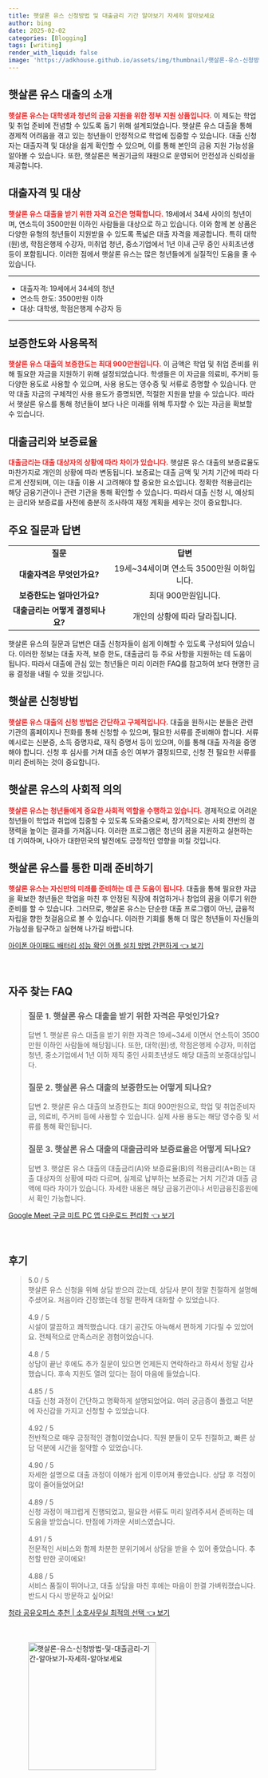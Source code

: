 ```yaml
---
title: 햇살론 유스 신청방법 및 대출금리 기간 알아보기 자세히 알아보세요
author: bing
date: 2025-02-02
categories: [Blogging]
tags: [writing]
render_with_liquid: false
image: 'https://adkhouse.github.io/assets/img/thumbnail/햇살론-유스-신청방법-및-대출금리-기간-알아보기-자세히-알아보세요.webp'
---
```



<h2 id='햇살론_유스_대출의_소개'>햇살론 유스 대출의 소개</h2>

<p><b><span style="color: #ee2323;">햇살론 유스는 대학생과 청년의 금융 지원을 위한 정부 지원 상품입니다.</span></b> 이 제도는 학업 및 취업 준비에 전념할 수 있도록 돕기 위해 설계되었습니다. 햇살론 유스 대출을 통해 경제적 어려움을 겪고 있는 청년들이 안정적으로 학업에 집중할 수 있습니다. 대출 신청자는 대출자격 및 대상을 쉽게 확인할 수 있으며, 이를 통해 본인의 금융 지원 가능성을 알아볼 수 있습니다. 또한, 햇살론은 복권기금의 재원으로 운영되어 안전성과 신뢰성을 제공합니다.</p>

<h2 id='대출자격_및_대상'>대출자격 및 대상</h2>

<p><b><span style="color: #ee2323;">햇살론 유스 대출을 받기 위한 자격 요건은 명확합니다.</span></b> 19세에서 34세 사이의 청년이며, 연소득이 3500만원 이하인 사람들을 대상으로 하고 있습니다. 이와 함께 본 상품은 다양한 유형의 청년들이 지원받을 수 있도록 폭넓은 대출 자격을 제공합니다. 특히 대학(원)생, 학점은행제 수강자, 미취업 청년, 중소기업에서 1년 이내 근무 중인 사회초년생 등이 포함됩니다. 이러한 점에서 햇살론 유스는 많은 청년들에게 실질적인 도움을 줄 수 있습니다.</p>

<hr />

<ul>
    <li>대출자격: 19세에서 34세의 청년</li>
    <li>연소득 한도: 3500만원 이하</li>
    <li>대상: 대학생, 학점은행제 수강자 등</li>
</ul>

<hr />

<h2 id='보증한도와_사용목적'>보증한도와 사용목적</h2>

<p><b><span style="color: #ee2323;">햇살론 유스 대출의 보증한도는 최대 900만원입니다.</span></b> 이 금액은 학업 및 취업 준비를 위해 필요한 자금을 지원하기 위해 설정되었습니다. 학생들은 이 자금을 의료비, 주거비 등 다양한 용도로 사용할 수 있으며, 사용 용도는 영수증 및 서류로 증명할 수 있습니다. 만약 대출 자금의 구체적인 사용 용도가 증명되면, 적절한 지원을 받을 수 있습니다. 따라서 햇살론 유스를 통해 청년들이 보다 나은 미래를 위해 투자할 수 있는 자금을 확보할 수 있습니다.</p>

<h2 id='대출금리와_보증료율'>대출금리와 보증료율</h2>

<p><b><span style="color: #ee2323;">대출금리는 대출 대상자의 상황에 따라 차이가 있습니다.</span></b> 햇살론 유스 대출의 보증료율도 마찬가지로 개인의 상황에 따라 변동됩니다. 보증료는 대출 금액 및 거치 기간에 따라 다르게 산정되며, 이는 대출 이용 시 고려해야 할 중요한 요소입니다. 정확한 적용금리는 해당 금융기관이나 관련 기관을 통해 확인할 수 있습니다. 따라서 대출 신청 시, 예상되는 금리와 보증료를 사전에 충분히 조사하여 재정 계획을 세우는 것이 중요합니다.</p>

<h2 id='주요_질문과_답변'>주요 질문과 답변</h2>

<table>
    <tr>
        <td style="text-align: center; height: 17px;"><b>질문</b></td>
        <td style="text-align: center; height: 17px;"><b>답변</b></td>
    </tr>
    <tr>
        <td style="text-align: center; height: 17px;"><b>대출자격은 무엇인가요?</b></td>
        <td style="text-align: center; height: 17px;">19세~34세이며 연소득 3500만원 이하입니다.</td>
    </tr>
    <tr>
        <td style="text-align: center; height: 17px;"><b>보증한도는 얼마인가요?</b></td>
        <td style="text-align: center; height: 17px;">최대 900만원입니다.</td>
    </tr>
    <tr>
        <td style="text-align: center; height: 17px;"><b>대출금리는 어떻게 결정되나요?</b></td>
        <td style="text-align: center; height: 17px;">개인의 상황에 따라 달라집니다.</td>
    </tr>
</table>

<p>햇살론 유스의 질문과 답변은 대출 신청자들이 쉽게 이해할 수 있도록 구성되어 있습니다. 이러한 정보는 대출 자격, 보증 한도, 대출금리 등 주요 사항을 지원하는 데 도움이 됩니다. 따라서 대출에 관심 있는 청년들은 미리 이러한 FAQ를 참고하여 보다 현명한 금융 결정을 내릴 수 있을 것입니다.</p>

<h2 id='햇살론_신청방법'>햇살론 신청방법</h2>

<p><b><span style="color: #ee2323;">햇살론 유스 대출의 신청 방법은 간단하고 구체적입니다.</span></b> 대출을 원하시는 분들은 관련 기관의 홈페이지나 전화를 통해 신청할 수 있으며, 필요한 서류를 준비해야 합니다. 서류 예시로는 신분증, 소득 증명자료, 재직 증명서 등이 있으며, 이를 통해 대출 자격을 증명해야 합니다. 신청 후 심사를 거쳐 대출 승인 여부가 결정되므로, 신청 전 필요한 서류를 미리 준비하는 것이 중요합니다.</p>

<h2 id='햇살론_유스의_사회적_의의'>햇살론 유스의 사회적 의의</h2>

<p><b><span style="color: #ee2323;">햇살론 유스는 청년들에게 중요한 사회적 역할을 수행하고 있습니다.</span></b> 경제적으로 어려운 청년들이 학업과 취업에 집중할 수 있도록 도와줌으로써, 장기적으로는 사회 전반의 경쟁력을 높이는 결과를 가져옵니다. 이러한 프로그램은 청년의 꿈을 지원하고 실현하는 데 기여하며, 나아가 대한민국의 발전에도 긍정적인 영향을 미칠 것입니다.</p>

<h2 id='햇살론_유스를_통한_미래_준비하기'>햇살론 유스를 통한 미래 준비하기</h2>

<p><b><span style="color: #ee2323;">햇살론 유스는 자신만의 미래를 준비하는 데 큰 도움이 됩니다.</span></b> 대출을 통해 필요한 자금을 확보한 청년들은 학업을 마친 후 안정된 직장에 취업하거나 창업의 꿈을 이루기 위한 준비를 할 수 있습니다. 그러므로, 햇살론 유스는 단순한 대출 프로그램이 아닌, 금융적 자립을 향한 첫걸음으로 볼 수 있습니다. 이러한 기회를 통해 더 많은 청년들이 자신들의 가능성을 탐구하고 실현해 나가길 바랍니다.</p>


<p><a class="click-button" title="아이폰 아이패드 배터리 성능 확인 어플 설치 방법 간편하게" href="https://adkhouse.github.io/posts/%EC%95%84%EC%9D%B4%ED%8F%B0-%EC%95%84%EC%9D%B4%ED%8C%A8%EB%93%9C-%EB%B0%B0%ED%84%B0%EB%A6%AC-%EC%84%B1%EB%8A%A5-%ED%99%95%EC%9D%B8-%EC%96%B4%ED%94%8C-%EC%84%A4%EC%B9%98-%EB%B0%A9%EB%B2%95-%EA%B0%84%ED%8E%B8%ED%95%98%EA%B2%8C/" rel="dofollow">아이폰 아이패드 배터리 성능 확인 어플 설치 방법 간편하게 👈 보기</a></p><br>
<h2 id='자주_찾는_FAQ'>자주 찾는 FAQ</h2>
<div itemscope="" itemtype="https://schema.org/FAQPage"> 
<blockquote> 
<div itemscope="" itemprop="mainEntity" itemtype="https://schema.org/Question"> 
<h3 itemprop="name">질문 1. 햇살론 유스 대출을 받기 위한 자격은 무엇인가요?</h3> 
<div itemscope="" itemprop="acceptedAnswer" itemtype="https://schema.org/Answer"> 
<span itemprop="text"> 
<p>답변 1. 햇살론 유스 대출을 받기 위한 자격은 19세~34세 이면서 연소득이 3500만원 이하인 사람들에 해당됩니다. 또한, 대학(원)생, 학점은행제 수강자, 미취업청년, 중소기업에서 1년 이하 제직 중인 사회초년생도 해당 대출의 보증대상입니다.</p> 
</span> 
</div> 
</div> 

<div itemscope="" itemprop="mainEntity" itemtype="https://schema.org/Question"> 
<h3 itemprop="name">질문 2. 햇살론 유스 대출의 보증한도는 어떻게 되나요?</h3> 
<div itemscope="" itemprop="acceptedAnswer" itemtype="https://schema.org/Answer"> 
<span itemprop="text"> 
<p>답변 2. 햇살론 유스 대출의 보증한도는 최대 900만원으로, 학업 및 취업준비자금, 의료비, 주거비 등에 사용할 수 있습니다. 실제 사용 용도는 해당 영수증 및 서류를 통해 확인됩니다.</p> 
</span> 
</div> 
</div> 

<div itemscope="" itemprop="mainEntity" itemtype="https://schema.org/Question"> 
<h3 itemprop="name">질문 3. 햇살론 유스 대출의 대출금리와 보증료율은 어떻게 되나요?</h3> 
<div itemscope="" itemprop="acceptedAnswer" itemtype="https://schema.org/Answer"> 
<span itemprop="text"> 
<p>답변 3. 햇살론 유스 대출의 대출금리(A)와 보증료율(B)의 적용금리(A+B)는 대출 대상자의 상황에 따라 다르며, 실제로 납부하는 보증료는 거치 기간과 대출 금액에 따라 차이가 있습니다. 자세한 내용은 해당 금융기관이나 서민금융진흥원에서 확인 가능합니다.</p> 
</span> 
</div> 
</div> 
</blockquote> 
</div>
<p><a class="click-button" title="Google Meet 구글 미트 PC 앱 다운로드 편리함" href="https://adkhouse.github.io/posts/Google-Meet-%EA%B5%AC%EA%B8%80-%EB%AF%B8%ED%8A%B8-PC-%EC%95%B1-%EB%8B%A4%EC%9A%B4%EB%A1%9C%EB%93%9C-%ED%8E%B8%EB%A6%AC%ED%95%A8/" rel="dofollow">Google Meet 구글 미트 PC 앱 다운로드 편리함 👈 보기</a></p><br>
<h2 id='후기'>후기</h2>
<div itemscope itemtype="https://schema.org/Product">
  <blockquote>
  <div itemprop="review" itemscope itemtype="https://schema.org/Review">
      <div itemprop="reviewRating" itemscope itemtype="https://schema.org/Rating"> <span itemprop="ratingValue">5.0</span> / <span itemprop="bestRating">5</span> </div>
      <span itemprop="reviewBody">햇살론 유스 신청을 위해 상담 받으러 갔는데, 상담사 분이 정말 친절하게 설명해주셨어요. 처음이라 긴장했는데 정말 편하게 대화할 수 있었습니다.</span>
  </div>
  <br>
  <div itemprop="review" itemscope itemtype="https://schema.org/Review">
      <div itemprop="reviewRating" itemscope itemtype="https://schema.org/Rating"> <span itemprop="ratingValue">4.9</span> / <span itemprop="bestRating">5</span> </div>
      <span itemprop="reviewBody">시설이 깔끔하고 쾌적했습니다. 대기 공간도 아늑해서 편하게 기다릴 수 있었어요. 전체적으로 만족스러운 경험이었습니다.</span>
  </div>
  <br>
  <div itemprop="review" itemscope itemtype="https://schema.org/Review">
      <div itemprop="reviewRating" itemscope itemtype="https://schema.org/Rating"> <span itemprop="ratingValue">4.8</span> / <span itemprop="bestRating">5</span> </div>
      <span itemprop="reviewBody">상담이 끝난 후에도 추가 질문이 있으면 언제든지 연락하라고 하셔서 정말 감사했습니다. 후속 지원도 열려 있다는 점이 마음에 들었습니다.</span>
  </div>
  <br>
  <div itemprop="review" itemscope itemtype="https://schema.org/Review">
      <div itemprop="reviewRating" itemscope itemtype="https://schema.org/Rating"> <span itemprop="ratingValue">4.85</span> / <span itemprop="bestRating">5</span> </div>
      <span itemprop="reviewBody">대출 신청 과정이 간단하고 명확하게 설명되었어요. 여러 궁금증이 풀렸고 덕분에 자신감을 가지고 신청할 수 있었습니다.</span>
  </div>
  <br>
  <div itemprop="review" itemscope itemtype="https://schema.org/Review">
      <div itemprop="reviewRating" itemscope itemtype="https://schema.org/Rating"> <span itemprop="ratingValue">4.92</span> / <span itemprop="bestRating">5</span> </div>
      <span itemprop="reviewBody">전반적으로 매우 긍정적인 경험이었습니다. 직원 분들이 모두 친절하고, 빠른 상담 덕분에 시간을 절약할 수 있었습니다.</span>
  </div>
  <br>
  <div itemprop="review" itemscope itemtype="https://schema.org/Review">
      <div itemprop="reviewRating" itemscope itemtype="https://schema.org/Rating"> <span itemprop="ratingValue">4.90</span> / <span itemprop="bestRating">5</span> </div>
      <span itemprop="reviewBody">자세한 설명으로 대출 과정이 이해가 쉽게 이루어져 좋았습니다. 상담 후 걱정이 많이 줄어들었어요!</span>
  </div>
  <br>
  <div itemprop="review" itemscope itemtype="https://schema.org/Review">
      <div itemprop="reviewRating" itemscope itemtype="https://schema.org/Rating"> <span itemprop="ratingValue">4.89</span> / <span itemprop="bestRating">5</span> </div>
      <span itemprop="reviewBody">신청 과정이 매끄럽게 진행되었고, 필요한 서류도 미리 알려주셔서 준비하는 데 도움을 받았습니다. 만점에 가까운 서비스였습니다.</span>
  </div>
  <br>
  <div itemprop="review" itemscope itemtype="https://schema.org/Review">
      <div itemprop="reviewRating" itemscope itemtype="https://schema.org/Rating"> <span itemprop="ratingValue">4.91</span> / <span itemprop="bestRating">5</span> </div>
      <span itemprop="reviewBody">전문적인 서비스와 함께 차분한 분위기에서 상담을 받을 수 있어 좋았습니다. 추천할 만한 곳이에요!</span>
  </div>
  <br>
  <div itemprop="review" itemscope itemtype="https://schema.org/Review">
      <div itemprop="reviewRating" itemscope itemtype="https://schema.org/Rating"> <span itemprop="ratingValue">4.88</span> / <span itemprop="bestRating">5</span> </div>
      <span itemprop="reviewBody">서비스 품질이 뛰어나고, 대출 상담을 마친 후에는 마음이 한결 가벼워졌습니다. 반드시 다시 방문하고 싶어요!</span>
  </div>
  </blockquote>
</div>
<p><a class="click-button" title="청라 공유오피스 추천 | 소호사무실 최적의 선택" href="https://adkhouse.github.io/posts/%EC%B2%AD%EB%9D%BC-%EA%B3%B5%EC%9C%A0%EC%98%A4%ED%94%BC%EC%8A%A4-%EC%B6%94%EC%B2%9C-%EC%86%8C%ED%98%B8%EC%82%AC%EB%AC%B4%EC%8B%A4-%EC%B5%9C%EC%A0%81%EC%9D%98-%EC%84%A0%ED%83%9D/" rel="dofollow">청라 공유오피스 추천 | 소호사무실 최적의 선택 👈 보기</a></p><br>
<figure class="image"><img src="https://adkhouse.github.io/assets/img/thumbnail/햇살론-유스-신청방법-및-대출금리-기간-알아보기-자세히-알아보세요.webp" alt="햇살론-유스-신청방법-및-대출금리-기간-알아보기-자세히-알아보세요" width="256" height="256"></figure>
